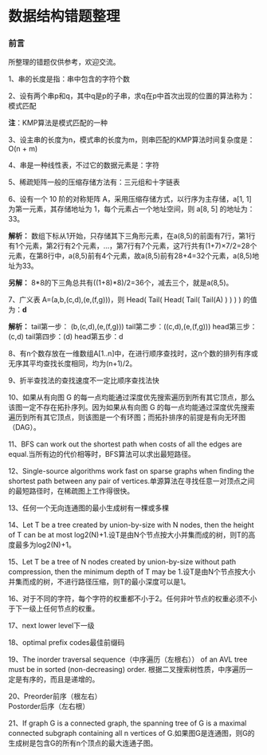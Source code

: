 # 数据结构错题整理


### 前言

所整理的错题仅供参考，欢迎交流。



1、串的长度是指：串中包含的字符个数

2、设有两个串p和q，其中q是p的子串，求q在p中首次出现的位置的算法称为：模式匹配

**注**：KMP算法是模式匹配的一种

3、设主串的长度为n，模式串的长度为m，则串匹配的KMP算法时间复杂度是：O(n + m)

4、串是一种线性表，不过它的数据元素是：字符

5、稀疏矩阵一般的压缩存储方法有：三元组和十字链表

6、设有一个 10 阶的对称矩阵 A，采用压缩存储方式，以行序为主存储，a[1, 1] 为第一元素，其存储地址为 1，每个元素占一个地址空间，则 a[8, 5] 的地址为：33。

**解析：** 数组下标从1开始，只存储其下三角形元素，在a(8,5)的前面有7行，第1行有1个元素，第2行有2个元素，…，第7行有7个元素，这7行共有(1+7)×7/2=28个元素，在第8行中，a(8,5)前有4个元素，故a(8,5)前有28+4=32个元素，a(8,5)地址为33。

**另解：** 8*8的下三角总共有((1+8)*8)/2=36个，减去三个，就是a(8,5)。

7、广义表 A=(a,b,(c,d),(e,(f,g)))，则 Head( Tail( Head( Tail( Tail(A) ) ) ) ) 的值为：__d__

**解析：** 
tail第一步： (b,(c,d),(e,(f,g)))
tail第二步：((c,d),(e,(f,g)))
head第三步：(c,d)
tail第四步：(d)
head第五步：d

8、有n个数存放在一维数组A[1..n]中，在进行顺序查找时，这n个数的排列有序或无序其平均查找长度相同，均为(n+1)/2。

9、折半查找法的查找速度不一定比顺序查找法快

10、如果从有向图 G 的每一点均能通过深度优先搜索遍历到所有其它顶点，那么该图一定不存在拓扑序列。因为如果从有向图 G 的每一点均能通过深度优先搜索遍历到所有其它顶点，则该图是一个有环图；而拓扑排序的前提是有向无环图（DAG）。

11、BFS can work out the shortest path when costs of all the edges are equal.当所有边的代价相等时，BFS算法可以求出最短路径。

12、Single-source algorithms work fast on sparse graphs when finding the shortest path between any pair of vertices.单源算法在寻找任意一对顶点之间的最短路径时，在稀疏图上工作得很快。

13、任何一个无向连通图的最小生成树有一棵或多棵

14、Let T be a tree created by union-by-size with N nodes, then the height of T can be at most log2(N)+1.设T是由N个节点按大小并集而成的树，则T的高度最多为log2(N)+1。

15、Let T be a tree of N nodes created by union-by-size without path compression, then the minimum depth of T may be 1.设T是由N个节点按大小并集而成的树，不进行路径压缩，则T的最小深度可以是1。

16、对于不同的字符，每个字符的权重都不小于2。任何非叶节点的权重必须不小于下一级上任何节点的权重。

17、next lower level下一级

18、optimal prefix codes最佳前缀码

19、The inorder traversal sequence（中序遍历（左根右）） of an AVL tree must be in sorted (non-decreasing) order. 根据二叉搜索树性质，中序遍历一定是有序的，而且是递增的。

20、Preorder前序（根左右）    
Postorder后序（左右根）

21、If graph G is a connected graph, the spanning tree of G is a maximal connected subgraph containing all n vertices of G.如果图G是连通图，则G的生成树是包含G的所有n个顶点的最大连通子图。


